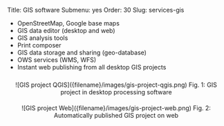 Title: GIS software
Submenu: yes
Order: 30
Slug: services-gis

* OpenStreetMap, Google base maps
* GIS data editor (desktop and web)
* GIS analysis tools
* Print composer
* GIS data storage and sharing (geo-database)
* OWS services (WMS, WFS)
* Instant web publishing from all desktop GIS projects

<div style="text-align:center;padding:10px" markdown="1">
![GIS project QGIS]({filename}/images/gis-project-qgis.png)  
Fig. 1: GIS project in desktop processing software
</div>

<div style="text-align:center;padding:10px" markdown="1">
![GIS project Web]({filename}/images/gis-project-web.png)  
Fig. 2: Automatically published GIS project on web
</div>
